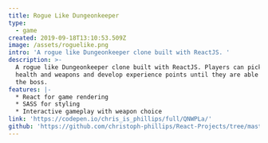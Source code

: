 ```yaml
---
title: Rogue Like Dungeonkeeper
type:
  - game
created: 2019-09-18T13:10:53.509Z
image: /assets/roguelike.png
intro: 'A rogue like Dungeonkeeper clone built with ReactJS. '
description: >-
  A rogue like Dungeonkeeper clone built with ReactJS. Players can pick up
  health and weapons and develop experience points until they are able to beat
  the boss.
features: |-
  * React for game rendering
  * SASS for styling
  * Interactive gameplay with weapon choice
link: 'https://codepen.io/chris_is_phillips/full/QNWPLa/'
github: 'https://github.com/christoph-phillips/React-Projects/tree/master/rogue-like'
---
```


